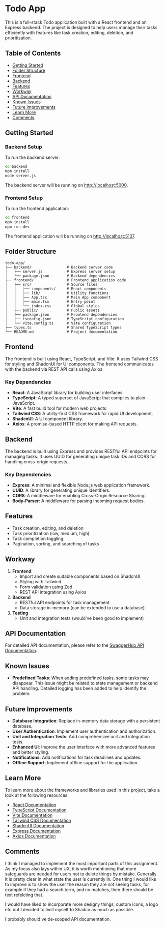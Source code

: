 # Todo App

This is a full-stack Todo application built with a React frontend and an Express backend. The project is designed to help users manage their tasks efficiently with features like task creation, editing, deletion, and prioritization.

## Table of Contents

- [Getting Started](#getting-started)
- [Folder Structure](#folder-structure)
- [Frontend](#frontend)
- [Backend](#backend)
- [Features](#features)
- [Workway](#workway)
- [API Documentation](#api-documentation)
- [Known Issues](#known-issues)
- [Future Improvements](#future-improvements)
- [Learn More](#learn-more)
- [Comments](#comments)

## Getting Started

### Backend Setup

To run the backend server:

```bash
cd backend
npm install
node server.js
```

The backend server will be running on [http://localhost:5000](http://localhost:5000).

### Frontend Setup

To run the frontend application:

```bash
cd frontend
npm install
npm run dev
```

The frontend application will be running on [http://localhost:5137](http://localhost:5137).

## Folder Structure

```
todo-app/
├── backend/                # Backend server code
│   ├── server.js           # Express server setup
│   └── package.json        # Backend dependencies
├── frontend/               # Frontend application code
│   ├── src/                # Source files
│   │   ├── components/     # React components
│   │   ├── lib/            # Utility functions
│   │   ├── App.tsx         # Main App component
│   │   ├── main.tsx        # Entry point
│   │   └── index.css       # Global styles
│   ├── public/             # Public assets
│   ├── package.json        # Frontend dependencies
│   ├── tsconfig.json       # TypeScript configuration
│   └── vite.config.ts      # Vite configuration
├── types.ts                # Shared TypeScript types
└── README.md               # Project documentation
```

## Frontend

The frontend is built using React, TypeScript, and Vite. It uses Tailwind CSS for styling and ShadcnUI for UI components. The frontend communicates with the backend via REST API calls using Axios.

### Key Dependencies

- **React**: A JavaScript library for building user interfaces.
- **TypeScript**: A typed superset of JavaScript that compiles to plain JavaScript.
- **Vite**: A fast build tool for modern web projects.
- **Tailwind CSS**: A utility-first CSS framework for rapid UI development.
- **ShadcnUI**: A UI component library.
- **Axios**: A promise-based HTTP client for making API requests.

## Backend

The backend is built using Express and provides RESTful API endpoints for managing tasks. It uses UUID for generating unique task IDs and CORS for handling cross-origin requests.

### Key Dependencies

- **Express**: A minimal and flexible Node.js web application framework.
- **UUID**: A library for generating unique identifiers.
- **CORS**: A middleware for enabling Cross-Origin Resource Sharing.
- **Body-Parser**: A middleware for parsing incoming request bodies.

## Features

- Task creation, editing, and deletion
- Task prioritization (low, medium, high)
- Task completion toggling
- Pagination, sorting, and searching of tasks

## Workway

1. **Frontend**
   - Import and create suitable components based on ShadcnUI
   - Styling with Tailwind
   - Form validation using Zod
   - REST API integration using Axios
2. **Backend**
   - RESTful API endpoints for task management
   - Data storage in-memory (can be extended to use a database)
3. **Testing**
   - Unit and integration tests (would've been good to implement)

## API Documentation

For detailed API documentation, please refer to the [SwaggerHub API Documentation](https://app.swaggerhub.com/apis-docs/abby-b8a-860/todo-app_api/1.0.0).

## Known Issues

- **Predefined Tasks**: When adding predefined tasks, some tasks may disappear. This issue might be related to state management or backend API handling. Detailed logging has been added to help identify the problem.

## Future Improvements

- **Database Integration**: Replace in-memory data storage with a persistent database.
- **User Authentication**: Implement user authentication and authorization.
- **Unit and Integration Tests**: Add comprehensive unit and integration tests.
- **Enhanced UI**: Improve the user interface with more advanced features and better styling.
- **Notifications**: Add notifications for task deadlines and updates.
- **Offline Support**: Implement offline support for the application.

## Learn More

To learn more about the frameworks and libraries used in this project, take a look at the following resources:

- [React Documentation](https://reactjs.org/docs/getting-started.html)
- [TypeScript Documentation](https://www.typescriptlang.org/docs/)
- [Vite Documentation](https://vitejs.dev/guide/)
- [Tailwind CSS Documentation](https://tailwindcss.com/docs)
- [ShadcnUI Documentation](https://shadcn.dev/docs)
- [Express Documentation](https://expressjs.com/en/starter/installing.html)
- [Axios Documentation](https://axios-http.com/docs/intro)

## Comments

I think I managed to implement the most important parts of this assignment. As my focus also lays within UX, it is worth mentioning that more safeguards are needed for users not to delete things by mistake. Generally it is pretty clear in what state the user is currently in. One thing I would like to improve is to show the user the reason they are not seeing tasks, for example if they had a search term, and no matches, then there should be text refelcting that.

I would have liked to incorporate more designy things, custom icons, a logo etc but I decided to limit myself to Shadcn as much as possible.

I probably should've de-scoped API documentation.
